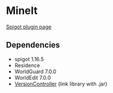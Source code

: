 # MineIt
[Spigot plugin page](https://www.spigotmc.org/resources/mine-it.69161/)

## Dependencies
- spigot 1.16.5
- Residence
- WorldGuard 7.0.0
- WorldEdit 7.0.0
- [VersionController](https://github.com/rogermiranda1000/Spigot-VersionController) (link library with .jar)
